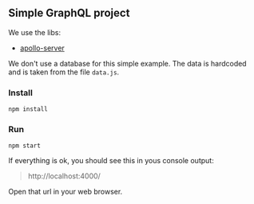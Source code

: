 ## Simple GraphQL project

We use the libs:
- [apollo-server](https://www.npmjs.com/package/apollo-server)

We don't use a database for this simple example. The data is hardcoded and is taken from the file `data.js`.

### Install

```
npm install
```

### Run

```
npm start
```

If everything is ok, you should see this in yous console output:
> http://localhost:4000/

Open that url in your web browser.
